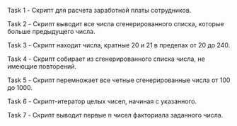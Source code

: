 Task 1 - Скрипт для расчета заработной платы сотрудников.

Task 2 - Скрипт выводит все числа сгенерированного списка, которые больше предыдущего числа.

Task 3 - Скрипт находит числа, кратные 20 и 21 в пределах от 20 до 240.

Task 4 - Скрипт собирает из сгенерированного списка числа, не имеющие повторений.

Task 5 - Скрипт перемножает все четные сгенерированные числа от 100 до 1000.

Task 6 - Скрипт-итератор целых чисел, начиная с указанного.

Task 7 - Скрипт выводит первые n чисел факториала заданного числа.

